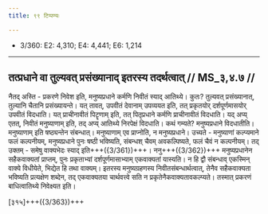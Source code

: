 ```yaml
---
title: ९९ टिप्पण्यः

---
```

- 3/360: E2: 4,310; E4: 4,441; E6: 1,214

____________________________________________


## तत्प्रधाने वा तुल्यवत् प्रसंख्यानाद् इतरस्य तदर्थत्वात् // MS_३,४.७ //

नैतद् अस्ति - प्रकरणे निवेश इति, मनुष्यप्रधाने कर्मणि निवीतं स्याद् आतिथ्ये। कुतः? तुल्यवत् प्रसंख्यानात्, तुल्यानि चैतानि प्रसंख्यायन्ते। यत् तावत्, उपवीतं देवानाम् उपव्ययत इति, तत् प्रकृतयोर् दर्शपूर्णमासयोर् उपवीतं विदधाति। यत् प्राचीनावीतं पिटॄणाम् इति, तत् पितृप्रधाने कर्मणि प्राचीनावीतं विदधाति। यद् अप्य् एतत्, निवीतं मनुष्याणाम् इति, तद् अप्य् आतिथ्ये निरपेक्षं विदधाति। कथं गम्यते? मनुष्यप्रधाने विदधातीति। मनुष्याणाम् इति षष्ठ्यन्तेन संबन्धात्। मनुष्याणाम् एव प्राप्नोति, न मनुष्यप्रधाने। उच्यते - मनुष्याणां कल्प्यमाने फलं कल्पनीयम्, मनुष्यप्रधाने पुनः षष्ठी भविष्यति, संबन्धश् चैवम् अवकल्पिष्यते, फलं चैवं न कल्पनीयम्। तद् उक्तम् - समेषु वाक्यभेदः स्याद् इति+++({3/361})+++।
ननु+++({3/362})+++ मनुष्यप्रधानेन सहैकवाक्यतां प्राप्तम्, पुनः प्रकृताभ्यां दर्शपूर्णमासाभ्याम् एकवाक्यतां यास्यति। न हि द्वौ संबन्धाव् एकस्मिन् वाक्ये विधीयेते, भिद्येत हि तथा वाक्यम्। इतरस्य मनुष्यग्रहणस्य निवीतसंबन्धार्थत्वात्, तेनैव सहैकवाक्यता भविष्यति प्रत्यक्षेण शब्देन, तद् एकवाक्यतया चार्थवत्त्वे सति न प्रकृतेनैकवाक्यतावकल्प्यते। तस्मात् प्रकरणं बाधित्वातिथ्ये निवेक्ष्यत इति।

[३१५]+++({3/363})+++
